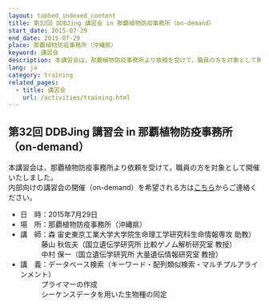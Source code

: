 ```yaml
---
layout: tabbed_indexed_content
title: 第32回 DDBJing 講習会 in 那覇植物防疫事務所（on-demand）
start_date: 2015-07-29
end_date: 2015-07-29
place: 那覇植物防疫事務所（沖縄県）
keyword: 講習会
description: 本講習会は，那覇植物防疫事務所より依頼を受けて，職員の方を対象として開催いたしました。内部向けの講習会の開催（on-demand）を希望される方は[こちら](/contact-ddbj.html)からご連絡ください。
lang: ja
category: training
related_pages:
  - title: 講習会
    url: /activities/training.html
---
```


## 第32回 DDBJing 講習会 in 那覇植物防疫事務所（on-demand） <a name="32"></a>

本講習会は，那覇植物防疫事務所より依頼を受けて，職員の方を対象として開催いたしました。  
内部向けの講習会の開催（on-demand）を希望される方は[こちら](/contact-ddbj.html)からご連絡ください。

-   日　時：2015年7月29日
-   場　所：那覇植物防疫事務所（沖縄県）
-   講　師：森 宙史東京工業大学大学院生命理工学研究科生命情報専攻
    助教）  
    　　　藤山 秋佐夫（国立遺伝学研究所 比較ゲノム解析研究室 教授）  
    　　　中村 保一（国立遺伝学研究所 大量遺伝情報研究室 教授）
-   講　義：データベース検索（キーワード・配列類似検索・マルチプルアラインメント）  
    　　　プライマーの作成  
    　　　シーケンスデータを用いた生物種の同定
